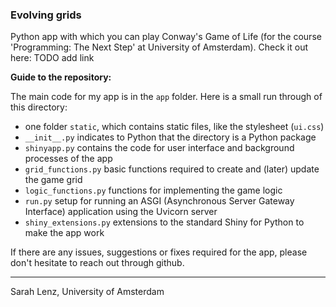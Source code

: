 ### Evolving grids

Python app with which you can play Conway's Game of Life (for the course 'Programming: The Next Step' at University of Amsterdam).
Check it out here: TODO add link

__Guide to the repository:__

The main code for my app is in the `app` folder. Here is a small run through of this directory:

* one folder `static`, which contains static files, like the stylesheet (`ui.css`) 
* `__init__.py` indicates to Python that the directory is a Python package
* `shinyapp.py` contains the code for user interface and background processes of the app
* `grid_functions.py` basic functions required to create and (later) update the game grid
* `logic_functions.py` functions for implementing the game logic
* `run.py`  setup for running an ASGI (Asynchronous Server Gateway Interface) application using the Uvicorn server
* `shiny_extensions.py` extensions to the standard Shiny for Python to make the app work


If there are any issues, suggestions or fixes required for the app, please don't hesitate to reach out through github.

-----------------------
Sarah Lenz,
University of Amsterdam